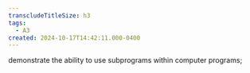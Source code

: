 ```yaml
---
transcludeTitleSize: h3
tags:
  - A3
created: 2024-10-17T14:42:11.000-0400
---
```

demonstrate the ability to use subprograms within computer programs;